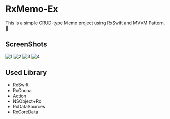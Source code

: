 # RxMemo-Ex

This is a simple CRUD-type Memo project using RxSwift and MVVM Pattern.🤗

## ScreenShots
![1](https://i.imgur.com/fnRpnfa.png?1)
![2](https://i.imgur.com/zmuzKya.png?1)
![3](https://i.imgur.com/igft3Kj.png?2)
![4](https://i.imgur.com/Qz0EEZX.png?5)


## Used Library
* RxSwift
* RxCocoa
* Action
* NSObject+Rx
* RxDataSources
* RxCoreData
